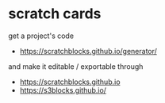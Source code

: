 # scratch cards

get a project's code

- https://scratchblocks.github.io/generator/

and make it editable / exportable through

- https://scratchblocks.github.io
- https://s3blocks.github.io/
